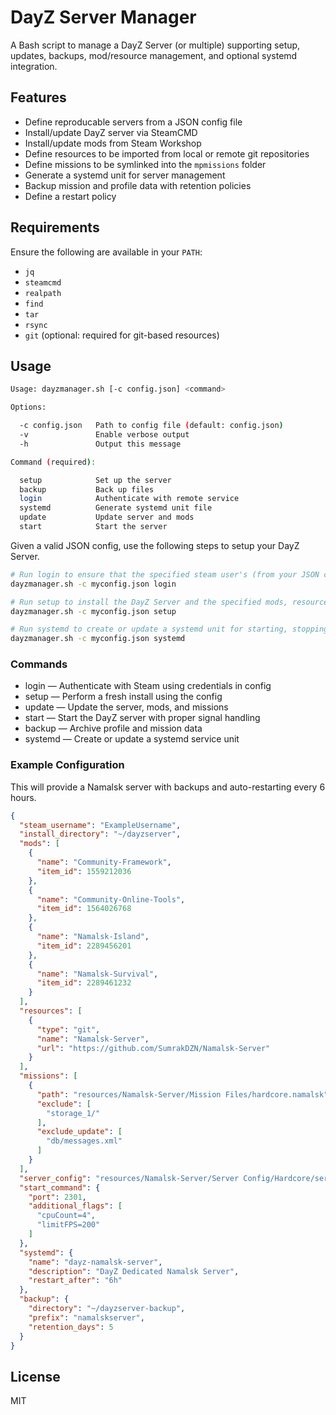 # DayZ Server Manager

A Bash script to manage a DayZ Server (or multiple) supporting setup, updates, backups, mod/resource management, and optional systemd integration.

## Features

- Define reproducable servers from a JSON config file
- Install/update DayZ server via SteamCMD
- Install/update mods from Steam Workshop
- Define resources to be imported from local or remote git repositories
- Define missions to be symlinked into the `mpmissions` folder
- Generate a systemd unit for server management
- Backup mission and profile data with retention policies
- Define a restart policy

## Requirements

Ensure the following are available in your `PATH`:

- `jq`
- `steamcmd`
- `realpath`
- `find`
- `tar`
- `rsync`
- `git` (optional: required for git-based resources)

## Usage

```bash
Usage: dayzmanager.sh [-c config.json] <command>

Options:

  -c config.json   Path to config file (default: config.json)
  -v               Enable verbose output
  -h               Output this message

Command (required):

  setup            Set up the server
  backup           Back up files
  login            Authenticate with remote service
  systemd          Generate systemd unit file
  update           Update server and mods
  start            Start the server
```

Given a valid JSON config, use the following steps to setup your DayZ Server.

```bash
# Run login to ensure that the specified steam user's (from your JSON config) credentials are cached
dayzmanager.sh -c myconfig.json login
```

```bash
# Run setup to install the DayZ Server and the specified mods, resources and missions in your JSON config
dayzmanager.sh -c myconfig.json setup
```

```bash
# Run systemd to create or update a systemd unit for starting, stopping, auto-starting at boot, and auto-restarting the DayZ server
dayzmanager.sh -c myconfig.json systemd
```

### Commands

- login — Authenticate with Steam using credentials in config
- setup — Perform a fresh install using the config
- update — Update the server, mods, and missions
- start — Start the DayZ server with proper signal handling
- backup — Archive profile and mission data
- systemd — Create or update a systemd service unit

### Example Configuration

This will provide a Namalsk server with backups and auto-restarting every 6 hours.

```json
{
  "steam_username": "ExampleUsername",
  "install_directory": "~/dayzserver",
  "mods": [
    {
      "name": "Community-Framework",
      "item_id": 1559212036
    },
    {
      "name": "Community-Online-Tools",
      "item_id": 1564026768
    },
    {
      "name": "Namalsk-Island",
      "item_id": 2289456201
    },
    {
      "name": "Namalsk-Survival",
      "item_id": 2289461232
    }
  ],
  "resources": [
    {
      "type": "git",
      "name": "Namalsk-Server",
      "url": "https://github.com/SumrakDZN/Namalsk-Server"
    }
  ],
  "missions": [
    {
      "path": "resources/Namalsk-Server/Mission Files/hardcore.namalsk",
      "exclude": [
        "storage_1/"
      ],
      "exclude_update": [
        "db/messages.xml"
      ]
    }
  ],
  "server_config": "resources/Namalsk-Server/Server Config/Hardcore/serverDZ.cfg",
  "start_command": {
    "port": 2301,
    "additional_flags": [
      "cpuCount=4",
      "limitFPS=200"
    ]
  },
  "systemd": {
    "name": "dayz-namalsk-server",
    "description": "DayZ Dedicated Namalsk Server",
    "restart_after": "6h"
  },
  "backup": {
    "directory": "~/dayzserver-backup",
    "prefix": "namalskserver",
    "retention_days": 5
  }
}
```

## License

MIT
